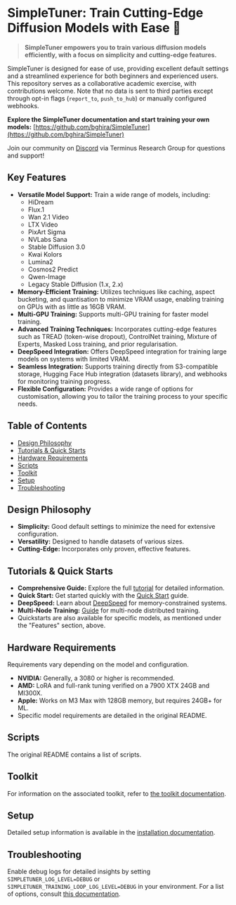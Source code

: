 # SimpleTuner: Train Cutting-Edge Diffusion Models with Ease 🚀

> **SimpleTuner empowers you to train various diffusion models efficiently, with a focus on simplicity and cutting-edge features.**

SimpleTuner is designed for ease of use, providing excellent default settings and a streamlined experience for both beginners and experienced users. This repository serves as a collaborative academic exercise, with contributions welcome. Note that no data is sent to third parties except through opt-in flags (`report_to`, `push_to_hub`) or manually configured webhooks.

**Explore the SimpleTuner documentation and start training your own models:** [https://github.com/bghira/SimpleTuner](https://github.com/bghira/SimpleTuner)

Join our community on [Discord](https://discord.gg/CVzhX7ZA) via Terminus Research Group for questions and support!

## Key Features

*   **Versatile Model Support:** Train a wide range of models, including:
    *   HiDream
    *   Flux.1
    *   Wan 2.1 Video
    *   LTX Video
    *   PixArt Sigma
    *   NVLabs Sana
    *   Stable Diffusion 3.0
    *   Kwai Kolors
    *   Lumina2
    *   Cosmos2 Predict
    *   Qwen-Image
    *   Legacy Stable Diffusion (1.x, 2.x)
*   **Memory-Efficient Training:** Utilizes techniques like caching, aspect bucketing, and quantisation to minimize VRAM usage, enabling training on GPUs with as little as 16GB VRAM.
*   **Multi-GPU Training:** Supports multi-GPU training for faster model training.
*   **Advanced Training Techniques:** Incorporates cutting-edge features such as TREAD (token-wise dropout), ControlNet training, Mixture of Experts, Masked Loss training, and prior regularisation.
*   **DeepSpeed Integration:** Offers DeepSpeed integration for training large models on systems with limited VRAM.
*   **Seamless Integration:** Supports training directly from S3-compatible storage, Hugging Face Hub integration (datasets library), and webhooks for monitoring training progress.
*   **Flexible Configuration:** Provides a wide range of options for customisation, allowing you to tailor the training process to your specific needs.

## Table of Contents

*   [Design Philosophy](#design-philosophy)
*   [Tutorials & Quick Starts](#tutorials-quick-starts)
*   [Hardware Requirements](#hardware-requirements)
*   [Scripts](#scripts)
*   [Toolkit](#toolkit)
*   [Setup](#setup)
*   [Troubleshooting](#troubleshooting)

## Design Philosophy

*   **Simplicity:** Good default settings to minimize the need for extensive configuration.
*   **Versatility:** Designed to handle datasets of various sizes.
*   **Cutting-Edge:** Incorporates only proven, effective features.

## Tutorials & Quick Starts

*   **Comprehensive Guide:** Explore the full [tutorial](/TUTORIAL.md) for detailed information.
*   **Quick Start:** Get started quickly with the [Quick Start](/documentation/QUICKSTART.md) guide.
*   **DeepSpeed:** Learn about [DeepSpeed](/documentation/DEEPSPEED.md) for memory-constrained systems.
*   **Multi-Node Training:** [Guide](/documentation/DISTRIBUTED.md) for multi-node distributed training.
*   Quickstarts are also available for specific models, as mentioned under the "Features" section, above.

## Hardware Requirements

Requirements vary depending on the model and configuration.
*   **NVIDIA:** Generally, a 3080 or higher is recommended.
*   **AMD:** LoRA and full-rank tuning verified on a 7900 XTX 24GB and MI300X.
*   **Apple:** Works on M3 Max with 128GB memory, but requires 24GB+ for ML.
*   Specific model requirements are detailed in the original README.

## Scripts

The original README contains a list of scripts.

## Toolkit

For information on the associated toolkit, refer to [the toolkit documentation](/toolkit/README.md).

## Setup

Detailed setup information is available in the [installation documentation](/INSTALL.md).

## Troubleshooting

Enable debug logs for detailed insights by setting `SIMPLETUNER_LOG_LEVEL=DEBUG` or `SIMPLETUNER_TRAINING_LOOP_LOG_LEVEL=DEBUG` in your environment.
For a list of options, consult [this documentation](/OPTIONS.md).